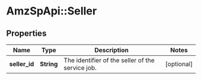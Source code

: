 # AmzSpApi::Seller

## Properties
Name | Type | Description | Notes
------------ | ------------- | ------------- | -------------
**seller_id** | **String** | The identifier of the seller of the service job. | [optional] 

